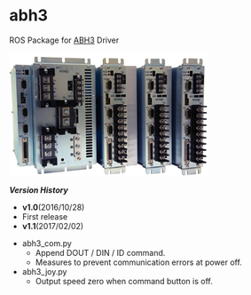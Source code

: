 # abh3
ROS Package for [ABH3](https://www.wacogiken.co.jp/agv/abh3.html) Driver


![](img/img_abh3_01.jpg)

**_Version History_**
* __v1.0__(2016/10/28)
 * First release
* __v1.1__(2017/02/02)
 - abh3_com.py
   + Append DOUT / DIN / ID command.
    + Measures to prevent communication errors at power off.
 - abh3_joy.py
   + Output speed zero when command button is off.
